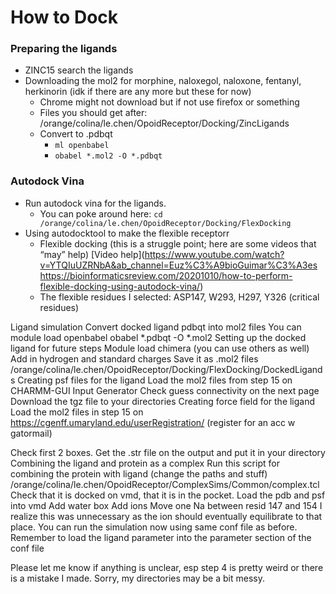 # How to Dock
### Preparing the ligands
- ZINC15 search the ligands 
- Downloading the mol2 for morphine, naloxegol, naloxone, fentanyl, herkinorin (idk if there are any more but these for now) 
  - Chrome might not download but if not use firefox or something
  - Files you should get after: /orange/colina/le.chen/OpoidReceptor/Docking/ZincLigands
  - Convert to .pdbqt
      - ```ml openbabel```
      - ```obabel *.mol2 -O *.pdbqt```

### Autodock Vina
- Run autodock vina for the ligands.
  - You can poke around here: ```cd /orange/colina/le.chen/OpoidReceptor/Docking/FlexDocking```
- Using autodocktool to make the flexible receptorr
  - Flexible docking (this is a struggle point; here are some videos that “may” help)
  [Video help](https://www.youtube.com/watch?v=YTQIuUZRNbA&ab_channel=Euz%C3%A9bioGuimar%C3%A3es
https://bioinformaticsreview.com/20201010/how-to-perform-flexible-docking-using-autodock-vina/)
  - The flexible residues I selected: ASP147, W293, H297, Y326 (critical residues)

Ligand simulation
Convert docked ligand pdbqt into mol2 files
You can module load openbabel
obabel *.pdbqt -O *.mol2
Setting up the docked ligand for future steps
Module load chimera (you can use others as well)
Add in hydrogen and standard charges
Save it as <ligand>.mol2 files
/orange/colina/le.chen/OpoidReceptor/Docking/FlexDocking/DockedLigands
Creating psf files for the ligand
Load the mol2 files from step 15 on CHARMM-GUI Input Generator 
Check guess connectivity on the next page
Download the tgz file to your directories
Creating force field for the ligand
Load the mol2 files in step 15 on https://cgenff.umaryland.edu/userRegistration/ (register for an acc w gatormail) 

Check first 2 boxes. 
Get the .str file on the output and put it in your directory
Combining the ligand and protein as a complex
 Run this script for combining the protein with ligand (change the paths and stuff) /orange/colina/le.chen/OpoidReceptor/ComplexSims/Common/complex.tcl
Check that it is docked on vmd, that it is in the pocket. 
Load the pdb and psf into vmd
Add water box
Add ions
Move one Na between resid 147 and 154
I realize this was unnecessary as the ion should eventually equilibrate to that place. 
You can run the simulation now using same conf file as before.
Remember to load the ligand parameter into the parameter section of the conf file

Please let me know if anything is unclear, esp step 4 is pretty weird or there is a mistake I made.  Sorry, my directories may be a bit messy. 

	



